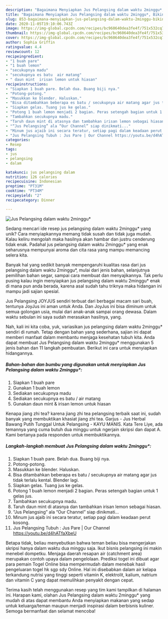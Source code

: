 ```yaml
---
description: "Bagaimana Menyiapkan Jus Pelangsing dalam waktu 2minggu*, Bikin Ngiler"
title: "Bagaimana Menyiapkan Jus Pelangsing dalam waktu 2minggu*, Bikin Ngiler"
slug: 853-bagaimana-menyiapkan-jus-pelangsing-dalam-waktu-2minggu-bikin-ngiler
date: 2020-11-05T19:10:06.743Z
image: https://img-global.cpcdn.com/recipes/bc960640dea3fe4f/751x532cq70/jus-pelangsing-dalam-waktu-2minggu-foto-resep-utama.jpg
thumbnail: https://img-global.cpcdn.com/recipes/bc960640dea3fe4f/751x532cq70/jus-pelangsing-dalam-waktu-2minggu-foto-resep-utama.jpg
cover: https://img-global.cpcdn.com/recipes/bc960640dea3fe4f/751x532cq70/jus-pelangsing-dalam-waktu-2minggu-foto-resep-utama.jpg
author: Sophia Griffin
ratingvalue: 4.4
reviewcount: 12
recipeingredient:
- "1 buah pare"
- "1 buah lemon"
- "secukupnya madu"
- "secukupnya es batu  air matang"
- " daun mint  irisan lemon untuk hiasan"
recipeinstructions:
- "Siapkan 1 buah pare. Belah dua. Buang biji nya."
- "Potong-potong."
- "Masukkan ke blender. Haluskan."
- "Bisa ditambahkan beberapa es batu / secukupnya air matang agar jus tidak terlalu kental. Blender lagi."
- "Siapkan gelas. Tuang jus ke gelas."
- "Potong 1 buah lemon menjadi 2 bagian. Peras setengah bagian untuk 1 gelas jus."
- "Tambahkan secukupnya madu."
- "Taruh daun mint di atasnya dan tambahkan irisan lemon sebagai hiasan."
- "“Jus Pelangsing” ala “Our Channel” siap dinikmati..."
- "Minum jus ajaib ini secara teratur, setiap pagi dalam keadaan perut kosong."
- "Jus Pelangsing Tubuh : Jus Pare | Our Channel https://youtu.be/d4hATfaXbeU"
categories:
- Resep
tags:
- jus
- pelangsing
- dalam

katakunci: jus pelangsing dalam 
nutrition: 126 calories
recipecuisine: Indonesian
preptime: "PT31M"
cooktime: "PT34M"
recipeyield: "2"
recipecategory: Dinner

---
```



![Jus Pelangsing dalam waktu 2minggu*](https://img-global.cpcdn.com/recipes/bc960640dea3fe4f/751x532cq70/jus-pelangsing-dalam-waktu-2minggu-foto-resep-utama.jpg)

Sedang mencari ide resep jus pelangsing dalam waktu 2minggu* yang unik? Cara menyiapkannya memang tidak susah dan tidak juga mudah. Kalau keliru mengolah maka hasilnya akan hambar dan justru cenderung tidak enak. Padahal jus pelangsing dalam waktu 2minggu* yang enak seharusnya mempunyai aroma dan cita rasa yang mampu memancing selera kita.

Banyak hal yang sedikit banyak mempengaruhi kualitas rasa dari jus pelangsing dalam waktu 2minggu*, mulai dari jenis bahan, selanjutnya pemilihan bahan segar, sampai cara membuat dan menyajikannya. Tak perlu pusing kalau ingin menyiapkan jus pelangsing dalam waktu 2minggu* enak di mana pun anda berada, karena asal sudah tahu triknya maka hidangan ini mampu jadi sajian spesial.

Jus Pelangsing JOYJUS sendiri terbuat dari berbagai macam sari buah, tentunya JoyJus ini aman untuk Anda. Dan JoyJus ini bisa diminum untuk semua golongan usia, mulai dari anak-anak sampai orang dewasa. Dalam waktu sebulan ini saya sudah merasakan hasilnya, yang.


Nah, kali ini kita coba, yuk, variasikan jus pelangsing dalam waktu 2minggu* sendiri di rumah. Tetap dengan bahan yang sederhana, sajian ini dapat memberi manfaat dalam membantu menjaga kesehatan tubuh kita. Anda dapat membuat Jus Pelangsing dalam waktu 2minggu* menggunakan 5 jenis bahan dan 11 langkah pembuatan. Berikut ini cara untuk menyiapkan hidangannya.

<!--inarticleads1-->

##### Bahan-bahan dan bumbu yang digunakan untuk menyiapkan Jus Pelangsing dalam waktu 2minggu*:

1. Siapkan 1 buah pare
1. Gunakan 1 buah lemon
1. Sediakan secukupnya madu
1. Sediakan secukupnya es batu / air matang
1. Gunakan  daun mint &amp; irisan lemon untuk hiasan


Kenapa jiang zhi tea? karena jiang zhi tea pelangsing terbaik saat ini, sudah banyak yang membuktikan khasiat jiang zhi tea. Garjus - Jus Herbal Bawang Putih Tunggal Untuk Pelangsing - KAYU MANIS. Kata Tere Liye, ada temannya yang cuma butuh dua minggu untuk ngerjain skripsi dan dapat A. Kami bertanya pada responden untuk membuktikannya. 

<!--inarticleads2-->

##### Langkah-langkah membuat Jus Pelangsing dalam waktu 2minggu*:

1. Siapkan 1 buah pare. Belah dua. Buang biji nya.
1. Potong-potong.
1. Masukkan ke blender. Haluskan.
1. Bisa ditambahkan beberapa es batu / secukupnya air matang agar jus tidak terlalu kental. Blender lagi.
1. Siapkan gelas. Tuang jus ke gelas.
1. Potong 1 buah lemon menjadi 2 bagian. Peras setengah bagian untuk 1 gelas jus.
1. Tambahkan secukupnya madu.
1. Taruh daun mint di atasnya dan tambahkan irisan lemon sebagai hiasan.
1. “Jus Pelangsing” ala “Our Channel” siap dinikmati...
1. Minum jus ajaib ini secara teratur, setiap pagi dalam keadaan perut kosong.
1. Jus Pelangsing Tubuh : Jus Pare | Our Channel https://youtu.be/d4hATfaXbeU


Betapa tidak, beliau menyebutkan bahwa teman beliau bisa mengerjakan skripsi hanya dalam waktu dua minggu saja. Ikut bisnis pelangsing ini makin menebel dompetku. Menjaga daerah resapan air (catchment area) merupakan contoh upaya dalam pengelolaan. Prediksi togel ini dibuat agar para pemain Togel Online bisa mempermudah dalam menebak hasil pengeluaran togel hk sgp sdy Online. Hal ini disebabkan dalam air kelapa terkandung nutrisi yang tinggi seperti vitamin K, elektrolit, kalium, natrium dan vitamin C yang dapat memulihkan penyakit dengan cepat. 

Terima kasih telah menggunakan resep yang tim kami tampilkan di halaman ini. Harapan kami, olahan Jus Pelangsing dalam waktu 2minggu* yang mudah di atas dapat membantu Anda menyiapkan makanan yang sedap untuk keluarga/teman maupun menjadi inspirasi dalam berbisnis kuliner. Semoga bermanfaat dan selamat mencoba!
